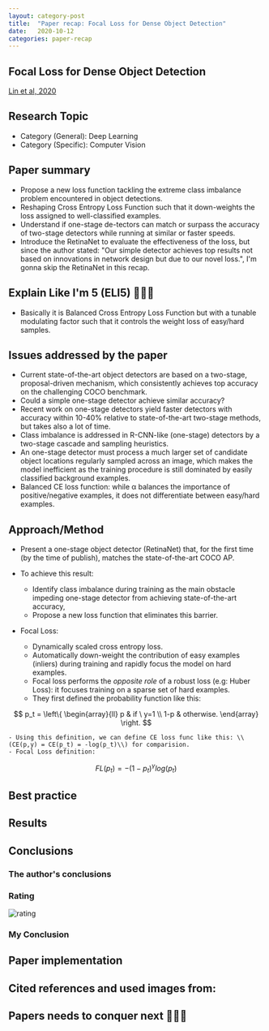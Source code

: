 ```yaml
---
layout: category-post
title:  "Paper recap: Focal Loss for Dense Object Detection"
date:   2020-10-12
categories: paper-recap
---
```

## Focal Loss for Dense Object Detection
[Lin et al, 2020](https://arxiv.org/abs/1708.02002)

## Research Topic
- Category (General): Deep Learning
- Category (Specific): Computer Vision

## Paper summary
- Propose a new loss function tackling the extreme class imbalance problem encountered in object detections.
- Reshaping Cross Entropy Loss Function such that it down-weights the loss assigned to well-classified examples.
- Understand if one-stage de-tectors can match or surpass the accuracy of two-stage detectors while running at similar or faster speeds.
- Introduce the RetinaNet to evaluate the effectiveness of the loss, but since the author stated: "Our simple detector achieves top results not based on innovations in network design but due to our novel loss.", I'm gonna skip the RetinaNet in this recap.

## Explain Like I'm 5 (ELI5) 👶👶👶
- Basically it is Balanced Cross Entropy Loss Function but with a tunable modulating factor such that it controls the weight loss of easy/hard samples.

## Issues addressed by the paper
- Current state-of-the-art object detectors are based on a two-stage, proposal-driven mechanism, which  consistently achieves top accuracy on the challenging COCO benchmark.
- Could a simple one-stage detector achieve similar accuracy?
-  Recent work on one-stage detectors yield faster detectors with accuracy within 10-40% relative to state-of-the-art two-stage methods, but takes also a lot of time.
-  Class imbalance is addressed in R-CNN-like (one-stage) detectors by a two-stage cascade and sampling heuristics.
-  An one-stage detector must process a much larger set of candidate object locations regularly sampled across an image, which makes the model inefficient as the training procedure is still dominated by easily classified background examples.
- Balanced CE loss function: while α balances the importance of positive/negative examples, it does not differentiate between easy/hard examples.

## Approach/Method
- Present a one-stage object detector (RetinaNet) that, for the first time (by the time of publish), matches the state-of-the-art COCO AP.
-  To achieve this result:
    - Identify class imbalance during training as the main obstacle impeding one-stage detector from achieving state-of-the-art accuracy,
    - Propose a new loss function that eliminates this barrier.

- Focal Loss:
    - Dynamically scaled cross entropy loss.
    - Automatically down-weight the contribution of easy examples (inliers) during training and rapidly focus the model on hard examples.
    - Focal loss performs the _opposite role_ of a robust loss (e.g: Huber Loss): it focuses training on a sparse set of hard examples.
    - They first defined the probability function like this:

<p align="center">
    $$
        p_t = \left\{
            \begin{array}{ll}
                p & if \ y=1 \\
                1-p & otherwise.
            \end{array}
        \right.
    $$
</p>
    
    - Using this definition, we can define CE loss func like this: \\(CE(p,y) = CE(p_t) = -log(p_t)\\) for comparision.
    - Focal Loss definition:

$$
    FL(p_t) = -(1-p_t)^{\gamma}log(p_t)
$$

## Best practice


## Results


## Conclusions


### The author's conclusions


### Rating
![rating](https://media.giphy.com/media/z8rEcJ6I0hiUM/giphy.gif)

### My Conclusion


## Paper implementation


## Cited references and used images from:


## Papers needs to conquer next 👏👏👏
